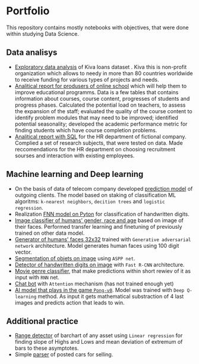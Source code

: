 # Portfolio
This repository contains mostly notebooks with objectives, that were done within studying Data Science.
## Data analisys
- [Exploratory data analysis](https://github.com/akhudaiberenov/portfolio/blob/main/Exploratory%20data%20analysis.ipynb) of Kiva loans dataset . Kiva this is non-profit organization which allows to needy in more than 80 countries worldwide to receive funding for various types of projects and needs.
- [Analitical report for produsers of online school](https://github.com/akhudaiberenov/portfolio/blob/main/Data_analysis.ipynb) which will help them to improve educational programms. Data is a few tables that contains information about courses, course content, progresses of students and progress phases. Calculated the potential load on teachers, to assess the expansion of the staff; evaluated the quality of the course content to identify problem modules that may need to be improved; identified potential seasonality; developed the academic performance metric for finding students which have course completion problems.
- [Analitical report with SQL](https://github.com/akhudaiberenov/portfolio/blob/main/Data%20analysis%20SQL.ipynb) for the HR department of fictional company. Complied a set of research subjects, that were tested on data. Made reccomendations for the HR department on choosing recruitment sourses and interaction with existing employees.
## Machine learning and Deep learning
- On the basis of data of telecom company developed [prediction model](https://github.com/akhudaiberenov/portfolio/blob/main/Machine%20Learning.ipynb) of outgoing clients. The model based on staking of classification ML algoritms: `k-nearest neighbors`, `decition trees` and `logistic regression`.
- Realization [FNN model on Pyton](https://github.com/akhudaiberenov/portfolio/blob/main/FNN%20on%20Python.ipynb) for classification of handwritten digits.
- [Image classifier of humans' gender, race and age](https://github.com/akhudaiberenov/portfolio/blob/main/Image%20classifier.ipynb) based on image of their faces. Performed transfer learning and finetuning of previously trained on other data model.
- [Generator of humans' faces 32x32](https://github.com/akhudaiberenov/portfolio/blob/main/Face%20generator%20(with%20GAN).ipynb) trained with `Generative adversarial network` architecture. Model generates human faces using 100 digit vector.
- [Segmentation of objets on image](https://github.com/akhudaiberenov/portfolio/blob/main/Segmentation%20of%20objects.ipynb) using `ASPP net`.
- [Detector of handwritten digits on image](https://github.com/akhudaiberenov/portfolio/blob/main/Fast%20R-CNN.ipynb) with `Fast R-CNN` architecture.
- [Movie genre classifier](https://github.com/akhudaiberenov/portfolio/blob/main/Text%20classificator%20(RNN).ipynb), that make predictions within short rewiev of it as input with `RNN` net.
- [Chat bot]() with `Attention` mechanism (has not trained enough yet)
- [AI model that plays in the game `Pong-v0`](). Model was trained with `Deep Q-learning` method. As input it gets mathematical substraction of 4 last images and predicts action that leads to win.
## Additional practice
- [Range detector](https://github.com/akhudaiberenov/portfolio/blob/main/range_detection.py) of barchart of any asset using `Linear regression` for finding slope of Highs and Lows and mean deviation of extremum of bars to these asymptotes.
- Simple [parser](https://github.com/akhudaiberenov/portfolio/blob/main/parcing.py) of posted cars for selling. 

